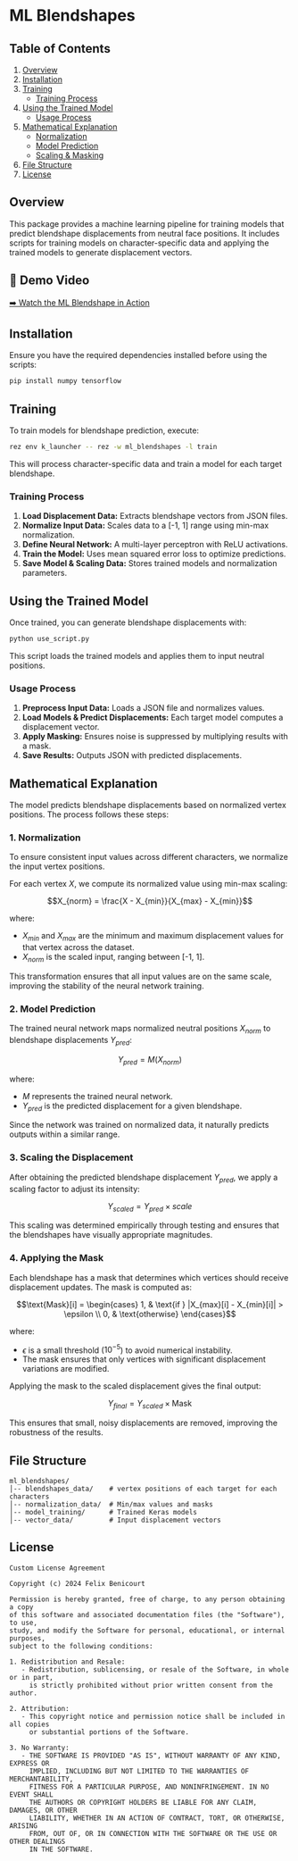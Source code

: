 # ML Blendshapes

## Table of Contents
1. [Overview](#overview)
2. [Installation](#installation)
3. [Training](#training)
   - [Training Process](#training-process)
4. [Using the Trained Model](#using-the-trained-model)
   - [Usage Process](#usage-process)
5. [Mathematical Explanation](#mathematical-explanation)
   - [Normalization](#normalization)
   - [Model Prediction](#model-prediction)
   - [Scaling & Masking](#scaling--masking)
6. [File Structure](#file-structure)
7. [License](#license)

## Overview
This package provides a machine learning pipeline for training models that predict blendshape displacements from neutral face positions. It includes scripts for training models on character-specific data and applying the trained models to generate displacement vectors.

## 🎥 Demo Video  
[➡️ Watch the ML Blendshape in Action](https://vimeo.com/1050592377)

## Installation
Ensure you have the required dependencies installed before using the scripts:
```sh
pip install numpy tensorflow
```

## Training
To train models for blendshape prediction, execute:
```sh
rez env k_launcher -- rez -w ml_blendshapes -l train
```
This will process character-specific data and train a model for each target blendshape.

### Training Process
1. **Load Displacement Data:** Extracts blendshape vectors from JSON files.
2. **Normalize Input Data:** Scales data to a [-1, 1] range using min-max normalization.
3. **Define Neural Network:** A multi-layer perceptron with ReLU activations.
4. **Train the Model:** Uses mean squared error loss to optimize predictions.
5. **Save Model & Scaling Data:** Stores trained models and normalization parameters.

## Using the Trained Model
Once trained, you can generate blendshape displacements with:
```sh
python use_script.py
```
This script loads the trained models and applies them to input neutral positions.

### Usage Process
1. **Preprocess Input Data:** Loads a JSON file and normalizes values.
2. **Load Models & Predict Displacements:** Each target model computes a displacement vector.
3. **Apply Masking:** Ensures noise is suppressed by multiplying results with a mask.
4. **Save Results:** Outputs JSON with predicted displacements.

## Mathematical Explanation

The model predicts blendshape displacements based on normalized vertex positions. The process follows these steps:

### **1. Normalization**
To ensure consistent input values across different characters, we normalize the input vertex positions.

For each vertex $X$, we compute its normalized value using min-max scaling:

```math
X_{norm} = \frac{X - X_{min}}{X_{max} - X_{min}}
```

where:
- $X_{min}$ and $X_{max}$ are the minimum and maximum displacement values for that vertex across the dataset.
- $X_{norm}$ is the scaled input, ranging between [-1, 1].

This transformation ensures that all input values are on the same scale, improving the stability of the neural network training.

### **2. Model Prediction**
The trained neural network maps normalized neutral positions $X_{norm}$ to blendshape displacements $Y_{pred}$:

```math
Y_{pred} = M(X_{norm})
```

where:
- $M$ represents the trained neural network.
- $Y_{pred}$ is the predicted displacement for a given blendshape.

Since the network was trained on normalized data, it naturally predicts outputs within a similar range.

### **3. Scaling the Displacement**
After obtaining the predicted blendshape displacement $Y_{pred}$, we apply a scaling factor to adjust its intensity:

```math
Y_{scaled} = Y_{pred} \times scale
```

This scaling was determined empirically through testing and ensures that the blendshapes have visually appropriate magnitudes.

### **4. Applying the Mask**
Each blendshape has a mask that determines which vertices should receive displacement updates. The mask is computed as:

```math
\text{Mask}[i] = \begin{cases} 
1, & \text{if } |X_{max}[i] - X_{min}[i]| > \epsilon \\
0, & \text{otherwise}
\end{cases}
```

where:
- $\epsilon$ is a small threshold ($10^{-5}$) to avoid numerical instability.
- The mask ensures that only vertices with significant displacement variations are modified.

Applying the mask to the scaled displacement gives the final output:

```math
Y_{final} = Y_{scaled} \times \text{Mask}
```

This ensures that small, noisy displacements are removed, improving the robustness of the results.

## File Structure
```
ml_blendshapes/
│-- blendshapes_data/    # vertex positions of each target for each characters
│-- normalization_data/  # Min/max values and masks
│-- model_training/      # Trained Keras models
│-- vector_data/         # Input displacement vectors
```

## License
```text
Custom License Agreement

Copyright (c) 2024 Felix Benicourt

Permission is hereby granted, free of charge, to any person obtaining a copy
of this software and associated documentation files (the "Software"), to use,
study, and modify the Software for personal, educational, or internal purposes,
subject to the following conditions:

1. Redistribution and Resale:
   - Redistribution, sublicensing, or resale of the Software, in whole or in part, 
     is strictly prohibited without prior written consent from the author.

2. Attribution:
   - This copyright notice and permission notice shall be included in all copies 
     or substantial portions of the Software.

3. No Warranty:
   - THE SOFTWARE IS PROVIDED "AS IS", WITHOUT WARRANTY OF ANY KIND, EXPRESS OR 
     IMPLIED, INCLUDING BUT NOT LIMITED TO THE WARRANTIES OF MERCHANTABILITY, 
     FITNESS FOR A PARTICULAR PURPOSE, AND NONINFRINGEMENT. IN NO EVENT SHALL 
     THE AUTHORS OR COPYRIGHT HOLDERS BE LIABLE FOR ANY CLAIM, DAMAGES, OR OTHER 
     LIABILITY, WHETHER IN AN ACTION OF CONTRACT, TORT, OR OTHERWISE, ARISING 
     FROM, OUT OF, OR IN CONNECTION WITH THE SOFTWARE OR THE USE OR OTHER DEALINGS 
     IN THE SOFTWARE.
```

